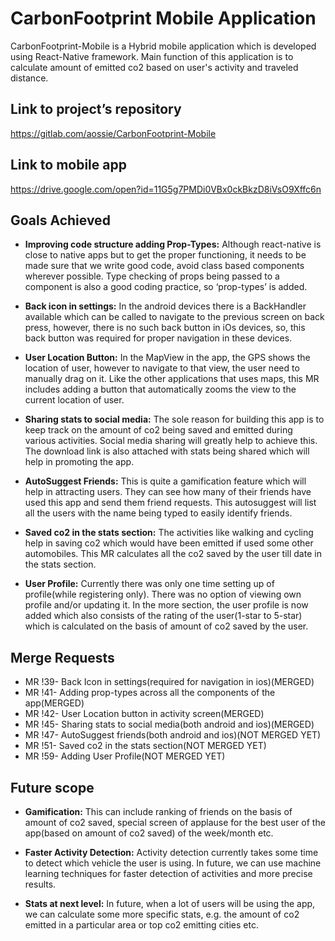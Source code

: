 # CarbonFootprint Mobile Application

CarbonFootprint-Mobile is a Hybrid mobile application which is developed using React-Native framework. Main function of this application is to calculate amount of emitted co2 based on user's activity and traveled distance.

## Link to project’s repository

https://gitlab.com/aossie/CarbonFootprint-Mobile

## Link to mobile app

https://drive.google.com/open?id=11G5g7PMDi0VBx0ckBkzD8iVsO9Xffc6n

## Goals Achieved

- **Improving code structure adding Prop-Types:** Although react-native is close to native apps but to get the proper functioning, it needs to be made sure that we write good code, avoid class based components wherever possible. Type checking of props being passed to a component is also a good coding practice, so ‘prop-types’ is added.

- **Back icon in settings:** In the android devices there is a BackHandler available which can be called to navigate to the previous screen on back press, however, there is no such back button in iOs devices, so, this back button was required for proper navigation in these devices.

- **User Location Button:** In the MapView in the app, the GPS shows the location of user, however to navigate to that view, the user need to manually drag on it. Like the other applications that uses maps, this MR includes adding a button that automatically zooms the view to the current location of user.

- **Sharing stats to social media:** The sole reason for building this app is to keep track on the amount of co2 being saved and emitted during various activities. Social media sharing will greatly help to achieve this. The download link is also attached with stats being shared which will help in promoting the app.

- **AutoSuggest Friends:** This is quite a gamification feature which will help in attracting users. They can see how many of their friends have used this app and send them friend requests. This autosuggest will list all the users with the name being typed to easily identify friends.

- **Saved co2 in the stats section:** The activities like walking and cycling help in saving co2 which would have been emitted if used some other automobiles. This MR calculates all the co2 saved by the user till date in the stats section.

- **User Profile:** Currently there was only one time setting up of profile(while registering only). There was no option of viewing own profile and/or updating it. In the more section, the user profile is now added which also consists of the rating of the user(1-star to 5-star) which is calculated on the basis of amount of co2 saved by the user.

## Merge Requests

- MR !39- Back Icon in settings(required for navigation in ios)(MERGED)
- MR !41- Adding prop-types across all the components of the app(MERGED)
- MR !42- User Location button in activity screen(MERGED)
- MR !45- Sharing stats to social media(both android and ios)(MERGED)
- MR !47- AutoSuggest friends(both android and ios)(NOT MERGED YET)
- MR !51- Saved co2 in the stats section(NOT MERGED YET)
- MR !59- Adding User Profile(NOT MERGED YET)

## Future scope

- **Gamification:** This can include ranking of friends on the basis of amount of co2 saved, special screen of applause for the best user of the app(based on amount of co2 saved) of the week/month etc.

- **Faster Activity Detection:** Activity detection currently takes some time to detect which vehicle the user is using. In future, we can use machine learning techniques for faster detection of activities and more precise results.

- **Stats at next level:** In future, when a lot of users will be using the app, we can calculate some more specific stats, e.g. the amount of co2 emitted in a particular area or top co2 emitting cities etc.
